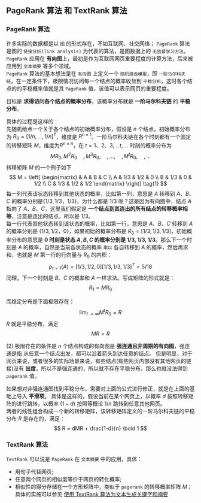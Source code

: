 ## PageRank 算法 和 TextRank 算法

### PageRank 算法
许多实际的数据都是以 `图` 的形式存在，不如互联网、社交网络； `PageRank` 算法是图的 `链接分析(link analysis)` 为代表的算法，是图数据上的 `无监督学习方法`。  
`PageRank` 应用在 **有向图**上，最初是作为互联网网页重要程度的计算方法，后来被应用到 `文本摘要` 等多个领域。  
`PageRank` 算法的基本想法是在 `有向图` 上定义一个 `随机游走模型`，即 `一阶马尔科夫链`，在一定条件下，极限情况访问每一个结点的概率收敛到 `平稳分布`，这时各个结点的的平稳概率值就是其 `PageRank` 值，该值可以表示网页的重要程度。    

目标是 **求得访问各个结点的概率分布**，该概率分布就是 **一阶马尔科夫链** 的 **平稳分布**。   

具体的过程是这样的：    
先随机给点一个关于各个结点的初始概率分布，假设是 $n$ 个结点，初始概率分布为 $R_0=[1/n,...,1/n]^T$，维度是 $R^{n \times 1}$。一阶马尔科夫链在各个时刻都有一个固定的转移矩阵 $M$，维度为$R^{n \times n}$，在 $t=1、2、3,...t,...$ 时刻的概率分布为
$$
M R_0, M^2 R_0 \quad, M^3 R_0, \quad, ..., \quad, M^t R_0, \quad, ...
$$
转移矩阵 $M$ 的一个例子如下
$$
M = 
\left[
  \begin{matrix}
 & A & B & C \\
 A &  1/3 & 1/2 & 0 \\
 B &  1/3 & 0 &  1/2 \\
 C &  1/3 & 1/2 & 1/2
  \end{matrix} 
\right]     \tag{1}
$$
每一列代表该状态转移到其他状态的概率，比如第一列，意思是 $A$ 转移到 $A、B、C$ 的概率分别是$\{1/3, 1/3，1/3\}$，为什么都是 $1/3$ 呢？这是因为有向图中，结点 $A$ 指向了 $A、B、C$，这里我们假定是 **一个结点到其连出的所有结点的转移概率相等**，注意是连出的结点，所以是 $1/3$。  
每一行代表其他状态转到该状态的概率，比如第一行，意思是 $A、B、C$ 转移到 $A$ 的概率分别是 $\{1/3, 1/2，0\}$，如果初始的概率分布是 $R_0=[1/3, 1/3, 1/3]$，初始概率分布的意思是 **0 时刻是状态 $A,B,C$ 的概率分别是 1/3, 1/3, 1/3**。那么下一个时刻是 $A$ 的概率，自然是当前各状态的概率 `乘以` 各自转移到 $A$ 的概率，然后再求和，也就是 $M$ 第一行的行向量与 $R_0$ 的内积：
$$
p_{t=1}(A) = [1/3, 1/2, 0][1/3, 1/3, 1/3]^T = 5/18  
$$
同理，下一个时刻是 $B、C$ 的概率和 $A$ 一样求法。写成矩阵的形式就是：
$$
R_1 = M R_0
$$

而稳定分布是下面极限存在：
$$
\lim_{t \rightarrow \infty} M^t R_0 = R   \tag{2}
$$
$R$ 就是平稳分布，满足
$$
MR=R
$$

$(2)$ 极限存在的条件是 $n$ 个结点构成的有向图是 **强连通且非周期的有向图**，强连通是指 从任意一个结点出发，都可以沿着箭头到达任意的结点。  但是明显，对于网页来说，或者很多的实际场景来说，有些结点(有些网页内部没有其他网页的链接)没有 **出度**，所以不是强连通的，所以就不存在平稳分布，那么也就没法得到 `pagerank` 值。  

如果想对非强连通图找到平稳分布，需要对上面的公式进行修正，就是在上面的基础上导入 **平滑项**。 
具体是这样的，假设当前在某个网页上，以概率 $d$ 按照转移矩阵的进行跳转，以概率 $(1-d)$ 按照等概论 $1/n$ 跳转到任意其他网页。  
两者的线性组合构成一个新的转移矩阵，该转移矩阵定义的一阶马尔科夫链的平稳分布 $R$ 是存在的，满足：
$$
R = dMR + \frac{1-d}{n} \bold 1
$$

###  TextRank 算法
`TextRank` 可以说是 `PageRank` 在 `文本摘要` 中的应用，具体：
- 用句子代替网页;
- 任意两个网页的相似度等价于网页的转化概率;
- 相似性的得分存储在一个方形矩阵中，类似于 `pagerank` 的转移概率矩阵 $M$；  
具体的实施可以参见 [使用 TextRank 算法为文本生成关键字和摘要](https://www.letianbiji.com/machine-learning/text-rank.html)
